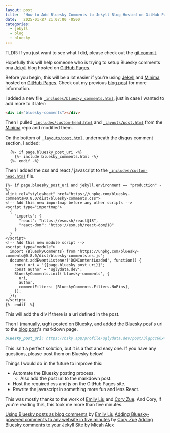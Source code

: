 ```yaml
---
layout: post
title:  "How to Add Bluesky Comments to Jekyll Blog Hosted on GitHub Pages"
date:   2025-01-27 21:07:00 -0500
categories: 
  - jekyll 
  - blog
  - bluesky
---
```


TLDR: If you just want to see what I did, please check out the [git commit].

Hopefully this will help someone who is trying to setup Bluesky comments ona [Jekyll] blog hosted on [GitHub Pages].

Before you begin, this will be a lot easier if you're using [Jekyll] and [Minima] hosted on [GitHub Pages]. Check out my
previous [blog post](blog_post) for more information.

I added a new file [`_includes/bluesky_comments.html`](bluesky_comments.html), just in case I wanted to add more to it later:
```html
<div id="bluesky-comments"></div>
```

Then I pulled [`_includes/custom-head.html`](custom-head.html) and [`_layouts/post.html`](post.html) from the [Minima] repo and modified them.

On the bottom of [`_layouts/post.html`](post.html), underneath the disqus comment section, I added:
```liquid
  {%- if page.bluesky_post_uri -%}
    {%- include bluesky_comments.html -%}
  {%- endif -%}
```

Then I added the css and react / javascript to the [`_includes/custom-head.html`](custom-head.html) file.
```liquid
{%- if page.bluesky_post_uri and jekyll.environment == "production" -%}
<link rel="stylesheet" href="https://unpkg.com/bluesky-comments@0.8.0/dist/bluesky-comments.css">
<!-- Add this new importmap before any other scripts -->
<script type="importmap">
  {
    "imports": {
      "react": "https://esm.sh/react@18",
      "react-dom": "https://esm.sh/react-dom@18"
    }
  }
</script>
<!-- Add this new module script -->
<script type="module">
  import {BlueskyComments} from 'https://unpkg.com/bluesky-comments@0.8.0/dist/bluesky-comments.es.js';
  document.addEventListener('DOMContentLoaded', function() {
    const uri = '{{page.bluesky_post_uri}}';
    const author = 'uglydata.dev';
    BlueskyComments.init('bluesky-comments', {
      uri,
      author,
      commentFilters: [BlueskyComments.Filters.NoPins],
    });
  });
</script>
{%- endif -%}
```

This will add the div if there is a uri defined in the post.

Then I (manually, ugh) posted on Bluesky, and added the 
[Bluesky post](bluesky_post)'s uri to the [blog post](blog_post)'s markdown page.

```markdown
bluesky_post_uri: https://bsky.app/profile/uglydata.dev/post/3lgpcc66x4c2m
```

This isn't a perfect solution, but it is a fast and easy one. If you have any questions, please post them on Bluesky below!

Things I would do in the future to improve this:
- Automate the Bluesky posting process.
  - Also add the post uri to the markdown post.
- Host the required css and js on the GitHub Pages site.
- Rewrite the javascript in something more fun and less React.

This was mostly thanks to the work of [Emily Liu] and [Cory Zue]. And Cory, if you're reading this, this took me more than five minutes.

[Using Bluesky posts as blog comments](https://emilyliu.me/blog/comments) by [Emily Liu]
[Adding Bluesky-powered comments to any website in five minutes](https://www.coryzue.com/writing/bluesky-comments/) by [Cory Zue]
[Adding Bluesky comments to your Jekyll Site](https://khattamicah.xyz/portfolio/research-and-writing/writing/blogs/2024-11-25-adding-bluesky-comments/) by [Micah Alex]

[Emily Liu]: https://emilyliu.me/
[Cory Zue]: https://www.coryzue.com/
[Micah Alex]: https://khattamicah.xyz

[Minima]: https://github.com/jekyll/minima
[Jekyll]: https://jekyllrb.com/
[GitHub Pages]: https://pages.github.com/

[git commit]: https://github.com/pastanton/pastanton.github.io/commit/dd9165397c0ece65ad3032b501972560862d79e6
[bluesky_comments.html]: https://github.com/pastanton/pastanton.github.io/blob/dd9165397c0ece65ad3032b501972560862d79e6/_includes/bluesky_comments.html
[custom-head.html]: https://github.com/pastanton/pastanton.github.io/blob/dd9165397c0ece65ad3032b501972560862d79e6/_includes/custom-head.html
[post.html]: https://github.com/pastanton/pastanton.github.io/blob/dd9165397c0ece65ad3032b501972560862d79e6/_layouts/post.html
[blog_post]: https://github.com/pastanton/pastanton.github.io/blob/dd9165397c0ece65ad3032b501972560862d79e6/_posts/2025-01-26-creating-a-blog.markdown
[bluesky_post]: https://bsky.app/profile/uglydata.dev/post/3lgpcc66x4c2m
[Bluesky]: https://bsky.app/